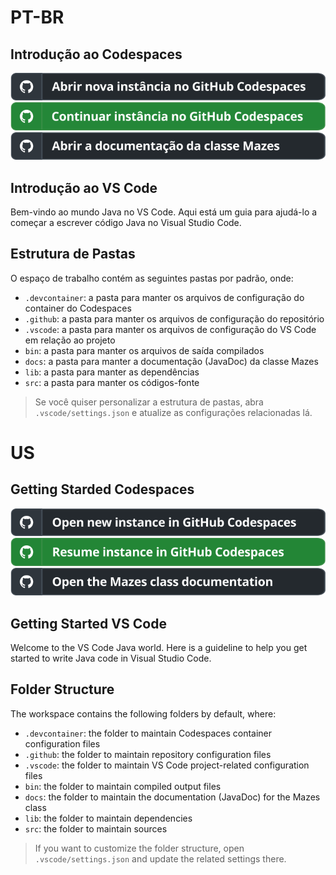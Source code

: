 # PT-BR

## Introdução ao Codespaces

[![Abrir nova instância no GitHub Codespaces](./docs/badgeAbrir.svg)](https://codespaces.new/Deuterion/Mazes)<br />
[![Continuar instância no GitHub Codespaces](./docs/badgeContinuar.svg)](https://codespaces.new/Deuterion/Mazes?quickstart=1)<br />
[![Abrir a documentação da classe Mazes](./docs/badgeAbrirDoc.svg)](https://deuterion.github.io/Mazes/package-summary.html)

## Introdução ao VS Code

Bem-vindo ao mundo Java no VS Code. Aqui está um guia para ajudá-lo a começar a escrever código Java no Visual Studio Code.

## Estrutura de Pastas

O espaço de trabalho contém as seguintes pastas por padrão, onde:

- `.devcontainer`: a pasta para manter os arquivos de configuração do container do Codespaces
- `.github`: a pasta para manter os arquivos de configuração do repositório
- `.vscode`: a pasta para manter os arquivos de configuração do VS Code em relação ao projeto
- `bin`: a pasta para manter os arquivos de saída compilados
- `docs`: a pasta para manter a documentação (JavaDoc) da classe Mazes
- `lib`: a pasta para manter as dependências
- `src`: a pasta para manter os códigos-fonte

>Se você quiser personalizar a estrutura de pastas, abra `.vscode/settings.json` e atualize as configurações relacionadas lá.

# US

## Getting Starded Codespaces

[![Open new instance in GitHub Codespaces](./docs/badgeOpen.svg)](https://codespaces.new/Deuterion/Mazes)<br />
[![Resume instance in GitHub Codespaces](./docs/badgeResume.svg)](https://codespaces.new/Deuterion/Mazes?quickstart=1)<br />
[![Open the Mazes class documentation](./docs/badgeOpenDoc.svg)](https://deuterion.github.io/Mazes/package-summary.html)


## Getting Started VS Code

Welcome to the VS Code Java world. Here is a guideline to help you get started to write Java code in Visual Studio Code.

## Folder Structure

The workspace contains the following folders by default, where:

- `.devcontainer`: the folder to maintain Codespaces container configuration files
- `.github`: the folder to maintain repository configuration files
- `.vscode`: the folder to maintain VS Code project-related configuration files
- `bin`: the folder to maintain compiled output files
- `docs`: the folder to maintain the documentation (JavaDoc) for the Mazes class
- `lib`: the folder to maintain dependencies
- `src`: the folder to maintain sources

> If you want to customize the folder structure, open `.vscode/settings.json` and update the related settings there.